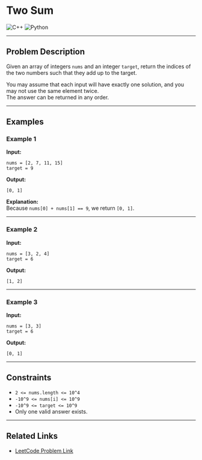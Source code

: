 # Two Sum

![C++](https://img.shields.io/badge/C%2B%2B-00599C?style=for-the-badge&logo=c%2B%2B&logoColor=white)
![Python](https://img.shields.io/badge/Python-3776AB?style=for-the-badge&logo=python&logoColor=white)

---

## Problem Description

Given an array of integers `nums` and an integer `target`, return the indices of the two numbers such that they add up to the target.

You may assume that each input will have exactly one solution, and you may not use the same element twice.  
The answer can be returned in any order.

---

## Examples

### Example 1
**Input:**
```
nums = [2, 7, 11, 15]
target = 9
```
**Output:**
```
[0, 1]
```
**Explanation:**  
Because `nums[0] + nums[1] == 9`, we return `[0, 1]`.

---

### Example 2
**Input:**
```
nums = [3, 2, 4]
target = 6
```
**Output:**
```
[1, 2]
```

---

### Example 3
**Input:**
```
nums = [3, 3]
target = 6
```
**Output:**
```
[0, 1]
```

---

## Constraints
- `2 <= nums.length <= 10^4`
- `-10^9 <= nums[i] <= 10^9`
- `-10^9 <= target <= 10^9`
- Only one valid answer exists.

---

## Related Links
- [LeetCode Problem Link](https://leetcode.com/problems/two-sum/)

